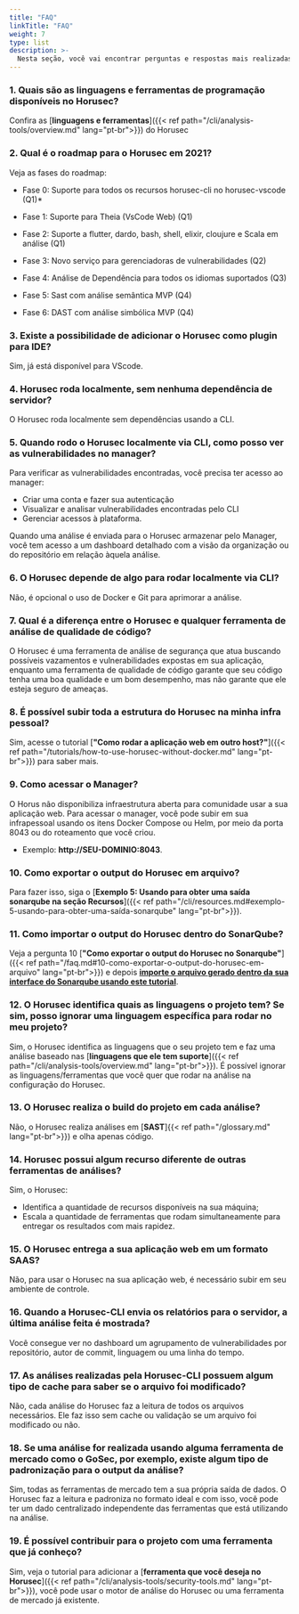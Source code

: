 ```yaml
---
title: "FAQ"
linkTitle: "FAQ"
weight: 7
type: list
description: >-
  Nesta seção, você vai encontrar perguntas e respostas mais realizadas pela comunidade sobre o Horusec.
---
```


### **1. Quais são as linguagens e ferramentas de programação disponíveis no Horusec?**

Confira as [**linguagens e ferramentas**]({{< ref path="/cli/analysis-tools/overview.md" lang="pt-br">}}) do Horusec

### **2. Qual é o roadmap para o Horusec em 2021?**

Veja as fases do roadmap:

* Fase 0: Suporte para todos os recursos horusec-cli no horusec-vscode (Q1)*

* Fase 1: Suporte para Theia (VsCode Web) (Q1)

* Fase 2: Suporte a flutter, dardo, bash, shell, elixir, cloujure e Scala em análise (Q1)

* Fase 3: Novo serviço para gerenciadoras de vulnerabilidades (Q2)

* Fase 4: Análise de Dependência para todos os idiomas suportados (Q3)

* Fase 5: Sast com análise semântica MVP (Q4)

* Fase 6: DAST com análise simbólica MVP (Q4)
 
### **3. Existe a possibilidade de adicionar o Horusec como plugin para IDE?** 

Sim, já está disponível para VScode.

### **4.  Horusec roda localmente, sem nenhuma dependência de servidor?** 

O Horusec roda localmente sem dependências usando a CLI.

### **5. Quando rodo o Horusec localmente via CLI, como posso ver as vulnerabilidades no manager?** 

Para verificar as vulnerabilidades encontradas, você precisa ter acesso ao manager: 

* Criar uma conta e fazer sua autenticação
* Visualizar e analisar vulnerabilidades encontradas pelo CLI
* Gerenciar acessos à plataforma.

Quando uma análise é enviada para o Horusec armazenar pelo Manager, você tem acesso a um dashboard detalhado com a visão da organização ou do repositório em relação àquela análise.

### **6. O Horusec depende de algo para rodar localmente via CLI?** 

Não, é opcional o uso de Docker e Git para aprimorar a análise.

### **7. Qual é a diferença entre o Horusec e qualquer ferramenta de análise de qualidade de código?** 

O Horusec é uma ferramenta de análise de segurança que atua buscando possíveis vazamentos e vulnerabilidades expostas em sua aplicação, enquanto uma ferramenta de qualidade de código garante que seu código tenha uma boa qualidade e um bom desempenho, mas não garante que ele esteja seguro de ameaças.

### **8. É possível subir toda a estrutura do Horusec na minha infra pessoal?** 

Sim, acesse o tutorial [**"Como rodar a aplicação web em outro host?"**]({{< ref path="/tutorials/how-to-use-horusec-without-docker.md" lang="pt-br">}}) para saber mais.
 
### **9. Como acessar o Manager?**  

O Horus não disponibiliza infraestrutura aberta para comunidade usar a sua aplicação web. 
Para acessar o manager, você pode subir em sua infrapessoal usando os itens Docker Compose ou Helm, por meio da porta 8043 ou do roteamento que você criou. 
- Exemplo: **http://SEU-DOMINIO:8043**.
 
### **10. Como exportar o output do Horusec em arquivo?** 

Para fazer isso, siga o [**Exemplo 5: Usando para obter uma saída sonarqube na seção Recursos**]({{< ref path="/cli/resources.md#exemplo-5-usando-para-obter-uma-saída-sonarqube" lang="pt-br">}}).

### **11. Como importar o output do Horusec dentro do SonarQube?**  

Veja a pergunta 10 [**"Como exportar o output do Horusec no Sonarqube"**]({{< ref path="/faq.md#10-como-exportar-o-output-do-horusec-em-arquivo" lang="pt-br">}}) e depois [**importe o arquivo gerado dentro da sua interface do Sonarqube usando este tutorial**](https://docs.sonarqube.org/latest/analysis/generic-issue/).


### **12. O Horusec identifica quais as linguagens o projeto tem? Se sim, posso ignorar uma linguagem específica para rodar no meu projeto?**  
 Sim, o Horusec identifica as linguagens que o seu projeto tem e faz uma análise baseado nas [**linguagens que ele tem suporte**]({{< ref path="/cli/analysis-tools/overview.md" lang="pt-br">}}). É possível ignorar as linguagens/ferramentas que você quer que rodar na análise na configuração do Horusec.


### **13.  O Horusec realiza o build do projeto em cada análise?**  
Não, o Horusec realiza análises em [**SAST**]{{< ref path="/glossary.md" lang="pt-br">}}) e olha apenas código. 

### **14. Horusec possui algum recurso diferente de outras ferramentas de análises?**  
Sim, o Horusec:
- Identifica a quantidade de recursos disponíveis na sua máquina;
- Escala a quantidade de ferramentas que rodam simultaneamente para entregar os resultados com mais rapidez. 

### **15. O Horusec entrega a sua aplicação web em um formato SAAS?**  
Não, para usar o Horusec na sua aplicação web, é necessário subir em seu ambiente de controle.

### **16. Quando a Horusec-CLI envia os relatórios para o servidor, a última análise feita é mostrada?** 
Você consegue ver no dashboard um agrupamento de vulnerabilidades por repositório, autor de commit, linguagem ou uma linha do tempo. 

### **17. As análises realizadas pela Horusec-CLI possuem algum tipo de cache para saber se o arquivo foi modificado?**  
Não, cada análise do Horusec faz a leitura de todos os arquivos necessários. Ele faz isso sem cache ou validação se um arquivo foi modificado ou não. 

### **18. Se uma análise for realizada usando alguma ferramenta de mercado como o GoSec, por exemplo, existe algum tipo de padronização para o output da análise?** 
Sim, todas as ferramentas de mercado tem a sua própria saída de dados. O Horusec faz a leitura e padroniza no formato ideal e com isso, você pode ter um dado centralizado independente das ferramentas que está utilizando na análise.

### **19. É possível contribuir para o projeto com uma ferramenta que já conheço?** 
Sim, veja o tutorial para adicionar a [**ferramenta que você deseja no Horusec**]({{< ref path="/cli/analysis-tools/security-tools.md" lang="pt-br">}}), você pode usar o motor de análise do Horusec ou  uma ferramenta de mercado já existente.

